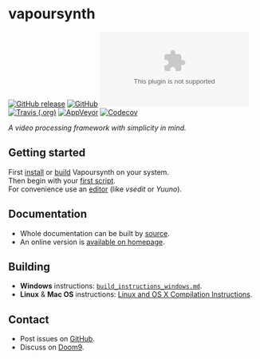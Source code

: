 # vapoursynth
[![GitHub release](https://img.shields.io/github/release/vapoursynth/vapoursynth?label=Latest%20release&logo=github)](https://github.com/vapoursynth/vapoursynth/releases) [![GitHub](https://img.shields.io/github/license/youka/vapoursynth?label=License&logo=github)](https://github.com/Youka/vapoursynth/blob/master/LICENSE-LGPL-2.1) [![Website](https://img.shields.io/website/http/www.vapoursynth.com?label=Homepage&logo=wordpress)](http://www.vapoursynth.com)  
[![Travis (.org)](https://img.shields.io/travis/Youka/vapoursynth?label=Linux%20build&logo=travis)](https://travis-ci.org/Youka/vapoursynth) [![AppVeyor](https://img.shields.io/appveyor/ci/Youka/vapoursynth?label=Windows%20build&logo=appveyor)](https://ci.appveyor.com/project/Youka/vapoursynth) [![Codecov](https://img.shields.io/codecov/c/github/Youka/vapoursynth?label=Test%20coverage&logo=codecov)](https://codecov.io/gh/youka/vapoursynth)

*A video processing framework with simplicity in mind.*

## Getting started
First [install](http://www.vapoursynth.com/doc/installation.html) or [build](#building) Vapoursynth on your system.  
Then begin with your [first script](http://www.vapoursynth.com/doc/gettingstarted.html).  
For convenience use an [editor](http://www.vapoursynth.com/doc/pluginlist.html#applications) (like *vsedit* or *Yuuno*).

## Documentation
* Whole documentation can be built by [source](#building).
* An online version is [available on homepage](http://vapoursynth.com/doc/).

## Building
* **Windows** instructions: [`build_instructions_windows.md`](https://github.com/Youka/vapoursynth/blob/master/instructions/build_instructions_windows.md).  
* **Linux** & **Mac OS** instructions: [Linux and OS X Compilation Instructions](http://vapoursynth.com/doc/installation.html#linux-and-os-x-compilation-instructions).

## Contact
* Post issues on [GitHub](https://github.com/vapoursynth/vapoursynth/issues).
* Discuss on [Doom9](https://forum.doom9.org/forumdisplay.php?f=82).